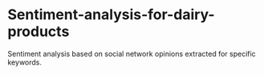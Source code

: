 # Sentiment-analysis-for-dairy-products
Sentiment analysis based on social network opinions extracted for specific keywords. 
